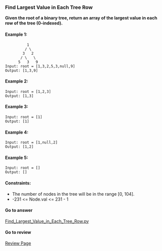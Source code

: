 ### Find Largest Value in Each Tree Row

**Given the root of a binary tree, return an array of the largest value in each row of the tree (0-indexed).**


#### Example 1:

```
          1
         / \
        3   2
       / \   \  
      5   3   9 
Input: root = [1,3,2,5,3,null,9]
Output: [1,3,9]
```

#### Example 2:

```
Input: root = [1,2,3]
Output: [1,3]
```

#### Example 3:

```
Input: root = [1]
Output: [1]
```

#### Example 4:

```
Input: root = [1,null,2]
Output: [1,2]
```

#### Example 5:

```
Input: root = []
Output: []
```

#### Constraints:

* The number of nodes in the tree will be in the range [0, 104].
* -231 <= Node.val <= 231 - 1

####  Go to answer

[Find_Largest_Value_in_Each_Tree_Row.py](https://github.com/Kelv1nYu/LeetCode_Practices/blob/master/Code/Find_Largest_Value_in_Each_Tree_Row.py)

#### Go to review

[Review Page](https://github.com/Kelv1nYu/LeetCode_Practices/blob/master/Review/Python3/Find_Largest_Value_in_Each_Tree_Row.md)